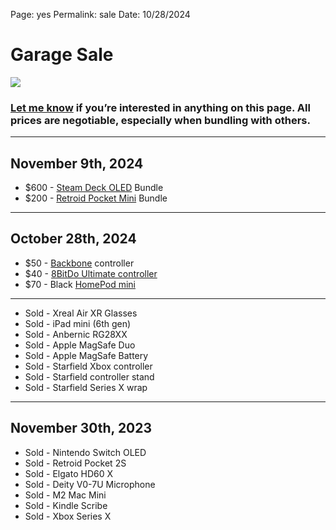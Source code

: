 
Page: yes
Permalink: sale
Date: 10/28/2024

# Garage Sale

![](https://imgur.com/3NU0277.jpg)

### [Let me know](mailto:nashp@me.com) if you’re interested in anything on this page. All prices are negotiable, especially when bundling with others.

---- 

## November 9th, 2024

- $600 - [Steam Deck OLED](https://www.steamdeck.com/en/oled) Bundle
- $200 - [Retroid Pocket Mini](https://www.goretroid.com/collections/frontpage/products/retroid-pocket-mini-handheld) Bundle

---- 

## October 28th, 2024

- $50 - [Backbone](https://backbone.com/) controller
- $40 - [8BitDo Ultimate controller](https://www.8bitdo.com/ultimate-bluetooth-controller/)
- $70 - Black [HomePod mini](https://www.apple.com/homepod-mini/)

---- 

- Sold - Xreal Air XR Glasses
- Sold - iPad mini (6th gen)
- Sold - Anbernic RG28XX
- Sold - Apple MagSafe Duo
- Sold - Apple MagSafe Battery
- Sold - Starfield Xbox controller
- Sold - Starfield controller stand
- Sold - Starfield Series X wrap

---- 

## November 30th, 2023

- Sold - Nintendo Switch OLED
- Sold - Retroid Pocket 2S
- Sold - Elgato HD60 X
- Sold - Deity V0-7U Microphone
- Sold - M2 Mac Mini
- Sold - Kindle Scribe
- Sold - Xbox Series X

